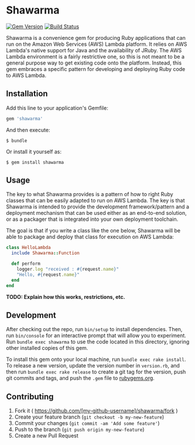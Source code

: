 # Shawarma

[![Gem Version](https://badge.fury.io/rb/shawarma.svg)](https://badge.fury.io/rb/shawarma)
[![Build Status](https://travis-ci.org/plainprogrammer/shawarma.svg?branch=master)](https://travis-ci.org/plainprogrammer/shawarma)

Shawarma is a convenience gem for producing Ruby applications that can run on
the Amazon Web Services (AWS) Lambda platform. It relies on AWS Lambda's native
support for Java and the availability of JRuby. The AWS Lambda environment is a
fairly restrictive one, so this is not meant to be a general purpose way to get
existing code onto the platform. Instead, this gem embraces a specific pattern
for developing and deploying Ruby code to AWS Lambda.

## Installation

Add this line to your application's Gemfile:

```ruby
gem 'shawarma'
```

And then execute:

    $ bundle

Or install it yourself as:

    $ gem install shawarma

## Usage

The key to what Shawarma provides is a pattern of how to right Ruby classes
that can be easily adapted to run on AWS Lambda. The key is that Shawarma is
intended to provide the development framework/pattern and a deployment
mechanism that can be used either as an end-to-end solution, or as a packager
that is integrated into your own deployment toolchain.

The goal is that if you write a class like the one below, Shawarma will be
able to package and deploy that class for execution on AWS Lambda:

```ruby
class HelloLambda
  include Shawarma::Function

  def perform
    logger.log "received : #{request.name}"
    "Hello, #{request.name}"
  end
end
```

**TODO: Explain how this works, restrictions, etc.**

## Development

After checking out the repo, run `bin/setup` to install dependencies. Then, run `bin/console` for an interactive prompt that will allow you to experiment. Run `bundle exec shawarma` to use the code located in this directory, ignoring other installed copies of this gem.

To install this gem onto your local machine, run `bundle exec rake install`. To release a new version, update the version number in `version.rb`, and then run `bundle exec rake release` to create a git tag for the version, push git commits and tags, and push the `.gem` file to [rubygems.org](https://rubygems.org).

## Contributing

1. Fork it ( https://github.com/[my-github-username]/shawarma/fork )
2. Create your feature branch (`git checkout -b my-new-feature`)
3. Commit your changes (`git commit -am 'Add some feature'`)
4. Push to the branch (`git push origin my-new-feature`)
5. Create a new Pull Request
